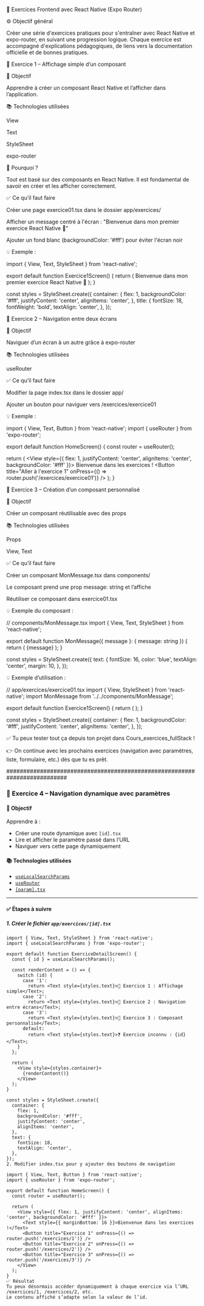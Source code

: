 🧪 Exercices Frontend avec React Native (Expo Router)

⚙️ Objectif général

Créer une série d'exercices pratiques pour s'entraîner avec React Native et expo-router, en suivant une progression logique. Chaque exercice est accompagné d'explications pédagogiques, de liens vers la documentation officielle et de bonnes pratiques.

🧪 Exercice 1 – Affichage simple d’un composant

🎯 Objectif

Apprendre à créer un composant React Native et l’afficher dans l’application.

📚 Technologies utilisées

View

Text

StyleSheet

expo-router

🧠 Pourquoi ?

Tout est basé sur des composants en React Native. Il est fondamental de savoir en créer et les afficher correctement.

✅ Ce qu’il faut faire

Créer une page exercice01.tsx dans le dossier app/exercices/

Afficher un message centré à l'écran : "Bienvenue dans mon premier exercice React Native 🎉"

Ajouter un fond blanc (backgroundColor: '#fff') pour éviter l'écran noir

💡 Exemple :

import { View, Text, StyleSheet } from 'react-native';

export default function Exercice1Screen() {
  return (
    <View style={styles.container}>
      <Text style={styles.title}>Bienvenue dans mon premier exercice React Native 🎉</Text>
    </View>
  );
}

const styles = StyleSheet.create({
  container: {
    flex: 1,
    backgroundColor: '#fff',
    justifyContent: 'center',
    alignItems: 'center',
  },
  title: {
    fontSize: 18,
    fontWeight: 'bold',
    textAlign: 'center',
  },
});

🧪 Exercice 2 – Navigation entre deux écrans

🎯 Objectif

Naviguer d’un écran à un autre grâce à expo-router

📚 Technologies utilisées

useRouter

✅ Ce qu’il faut faire

Modifier la page index.tsx dans le dossier app/

Ajouter un bouton pour naviguer vers /exercices/exercice01

💡 Exemple :

import { View, Text, Button } from 'react-native';
import { useRouter } from 'expo-router';

export default function HomeScreen() {
  const router = useRouter();

  return (
    <View style={{ flex: 1, justifyContent: 'center', alignItems: 'center', backgroundColor: '#fff' }}>
      <Text>Bienvenue dans les exercices !</Text>
      <Button title="Aller à l'exercice 1" onPress={() => router.push('/exercices/exercice01')} />
    </View>
  );
}

🧪 Exercice 3 – Création d’un composant personnalisé

🎯 Objectif

Créer un composant réutilisable avec des props

📚 Technologies utilisées

Props

View, Text

✅ Ce qu’il faut faire

Créer un composant MonMessage.tsx dans components/

Le composant prend une prop message: string et l’affiche

Réutiliser ce composant dans exercice01.tsx

💡 Exemple du composant :

// components/MonMessage.tsx
import { View, Text, StyleSheet } from 'react-native';

export default function MonMessage({ message }: { message: string }) {
  return (
    <View>
      <Text style={styles.text}>{message}</Text>
    </View>
  );
}

const styles = StyleSheet.create({
  text: {
    fontSize: 16,
    color: 'blue',
    textAlign: 'center',
    margin: 10,
  },
});

💡 Exemple d’utilisation :

// app/exercices/exercice01.tsx
import { View, StyleSheet } from 'react-native';
import MonMessage from '../../components/MonMessage';

export default function Exercice1Screen() {
  return (
    <View style={styles.container}>
      <MonMessage message="Voici un message affiché avec un composant personnalisé 🧩" />
    </View>
  );
}

const styles = StyleSheet.create({
  container: {
    flex: 1,
    backgroundColor: '#fff',
    justifyContent: 'center',
    alignItems: 'center',
  },
});

✅ Tu peux tester tout ça depuis ton projet dans Cours_exercices_fullStack !

👉 On continue avec les prochains exercices (navigation avec paramètres, liste, formulaire, etc.) dès que tu es prêt.







##########################################################################



### 🧪 Exercice 4 – Navigation dynamique avec paramètres

#### 🎯 Objectif

Apprendre à :
- Créer une route dynamique avec `[id].tsx`
- Lire et afficher le paramètre passé dans l’URL
- Naviguer vers cette page dynamiquement

#### 📚 Technologies utilisées

- [`useLocalSearchParams`](https://expo.github.io/router/docs/api/useLocalSearchParams)
- [`useRouter`](https://expo.github.io/router/docs/api/useRouter)
- [`[param].tsx`](https://expo.github.io/router/docs/routing/dynamic-routes)

---

#### ✅ Étapes à suivre

##### 1. Créer le fichier `app/exercices/[id].tsx`

```tsx
import { View, Text, StyleSheet } from 'react-native';
import { useLocalSearchParams } from 'expo-router';

export default function ExerciceDetailScreen() {
  const { id } = useLocalSearchParams();

  const renderContent = () => {
    switch (id) {
      case '1':
        return <Text style={styles.text}>🎯 Exercice 1 : Affichage simple</Text>;
      case '2':
        return <Text style={styles.text}>📱 Exercice 2 : Navigation entre écrans</Text>;
      case '3':
        return <Text style={styles.text}>🧩 Exercice 3 : Composant personnalisé</Text>;
      default:
        return <Text style={styles.text}>❓ Exercice inconnu : {id}</Text>;
    }
  };

  return (
    <View style={styles.container}>
      {renderContent()}
    </View>
  );
}

const styles = StyleSheet.create({
  container: {
    flex: 1,
    backgroundColor: '#fff',
    justifyContent: 'center',
    alignItems: 'center',
  },
  text: {
    fontSize: 18,
    textAlign: 'center',
  },
});
2. Modifier index.tsx pour y ajouter des boutons de navigation

import { View, Text, Button } from 'react-native';
import { useRouter } from 'expo-router';

export default function HomeScreen() {
  const router = useRouter();

  return (
    <View style={{ flex: 1, justifyContent: 'center', alignItems: 'center', backgroundColor: '#fff' }}>
      <Text style={{ marginBottom: 16 }}>Bienvenue dans les exercices !</Text>
      <Button title="Exercice 1" onPress={() => router.push('/exercices/1')} />
      <Button title="Exercice 2" onPress={() => router.push('/exercices/2')} />
      <Button title="Exercice 3" onPress={() => router.push('/exercices/3')} />
    </View>
  );
}
✅ Résultat
Tu peux désormais accéder dynamiquement à chaque exercice via l’URL /exercices/1, /exercices/2, etc.
Le contenu affiché s’adapte selon la valeur de l’id.